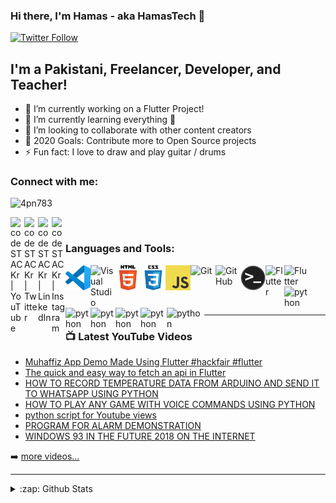 ### Hi there, I'm Hamas - aka HamasTech 👋


[![Twitter Follow](https://img.shields.io/twitter/follow/Hamas_ur_Rehman?label=Follow%20%20Hamas_ur_Rehman&logoColor=blue&style=for-the-badge)](https://twitter.com/intent/follow?original_referer=https%3A%2F%2Fgithub.com%2FHamas_ur_Rehman&screen_name=Hamas_ur_Rehman)


## I'm a Pakistani, Freelancer, Developer, and Teacher!

- 🔭 I’m currently working on a Flutter Project!
- 🌱 I’m currently learning everything 🤣
- 👯 I’m looking to collaborate with other content creators
- 🥅 2020 Goals: Contribute more to Open Source projects
- ⚡ Fun fact: I love to draw and play guitar / drums

### Connect with me:
![4pn783](https://media.giphy.com/media/13HgwGsXF0aiGY/giphy.gif)
<br>


[<img align="left" alt="codeSTACKr | YouTube" width="22px" src="https://cdn.jsdelivr.net/npm/simple-icons@v3/icons/youtube.svg" />][youtube]
[<img align="left" alt="codeSTACKr | Twitter" width="22px" src="https://cdn.jsdelivr.net/npm/simple-icons@v3/icons/twitter.svg" />][twitter]
[<img align="left" alt="codeSTACKr | LinkedIn" width="22px" src="https://cdn.jsdelivr.net/npm/simple-icons@v3/icons/linkedin.svg" />][linkedin]
[<img align="left" alt="codeSTACKr | Instagram" width="22px" src="https://cdn.jsdelivr.net/npm/simple-icons@v3/icons/instagram.svg" />][instagram]

<br />

### Languages and Tools:

[<img align="left" alt="Visual Studio Code" width="40px" src="https://raw.githubusercontent.com/github/explore/80688e429a7d4ef2fca1e82350fe8e3517d3494d/topics/visual-studio-code/visual-studio-code.png" />][vscode]
[<img align="left" alt="Visual Studio" width="40px" src="https://image.flaticon.com/icons/png/512/906/906324.png" />][vs]

[<img align="left" alt="HTML5" width="40px" src="https://raw.githubusercontent.com/github/explore/80688e429a7d4ef2fca1e82350fe8e3517d3494d/topics/html/html.png" />][html]
[<img align="left" alt="CSS3" width="40px" src="https://raw.githubusercontent.com/github/explore/80688e429a7d4ef2fca1e82350fe8e3517d3494d/topics/css/css.png" />][css3]
[<img align="left" alt="JavaScript" width="40px" src="https://raw.githubusercontent.com/github/explore/80688e429a7d4ef2fca1e82350fe8e3517d3494d/topics/javascript/javascript.png" />][js]
[<img align="left" alt="Git" width="40px" src="https://iconape.com/wp-content/png_logo_vector/git-icon.png" />][web]
[<img align="left" alt="GitHub" width="40px" src="https://image.flaticon.com/icons/png/512/733/733553.png" />][web]
[<img align="left" alt="Terminal" width="40px" src="https://raw.githubusercontent.com/github/explore/80688e429a7d4ef2fca1e82350fe8e3517d3494d/topics/terminal/terminal.png" />][web]
[<img align="left" alt="Flutter" width="30px" src="https://iconape.com/wp-content/files/tw/370888/svg/370888.svg" />][flutter]

[<img align="left" alt="Flutter" width="40px" src="https://image.flaticon.com/icons/png/512/919/919841.png" />][flutter]
[<img align="left" alt="python" width="40px" src="https://image.flaticon.com/icons/png/512/518/518705.png" />][python]
[<img align="left" alt="python" width="40px" src="https://image.flaticon.com/icons/png/512/919/919852.png" />][python]
[<img align="left" alt="python" width="40px" src="https://image.flaticon.com/icons/png/128/919/919836.png" />][python]
[<img align="left" alt="python" width="40px" src="https://image.flaticon.com/icons/png/512/919/919830.png" />][python]
[<img align="left" alt="python" width="42px" src="https://image.flaticon.com/icons/png/512/919/919855.png" />][python]


[<img align="left" alt="python" width="60px" src="https://upload.wikimedia.org/wikipedia/commons/thumb/8/87/Arduino_Logo.svg/800px-Arduino_Logo.svg.png" />][python]<br>


<br />
<br />

---

### 📺 Latest YouTube Videos

<!-- YOUTUBE:START -->
- [Muhaffiz App Demo Made Using Flutter #hackfair #flutter](https://youtu.be/IErm4DZQ_nE)
- [The quick and easy way to fetch an api in Flutter](https://youtu.be/3tFqAKpJuZk)
- [HOW TO RECORD TEMPERATURE DATA FROM ARDUINO AND SEND IT TO WHATSAPP USING PYTHON](https://www.youtube.com/watch?v=wuUwYeYMTws)
- [HOW TO PLAY ANY GAME WITH VOICE COMMANDS USING PYTHON](https://www.youtube.com/watch?v=4LA6AjW17lk)
- [python script for Youtube views](https://www.youtube.com/watch?v=M75P3XE8KDk)
- [PROGRAM FOR ALARM DEMONSTRATION](https://www.youtube.com/watch?v=jWwWr8S3oAc)
- [WINDOWS 93 IN THE FUTURE 2018 ON THE INTERNET](https://www.youtube.com/watch?v=Y79kQ0QY2fU)
<!-- YOUTUBE:END -->

➡️ [more videos...](https://www.youtube.com/channel/UCDE256t9BmKRz9rjtNu0FMA/featured)


---


<details>
  <summary>:zap: Github Stats</summary>

  <img align="left" alt="Hamas-ur-Rehman's Github Stats" src="https://github-readme-stats.vercel.app/api?username=Hamas-ur-Rehman&show_icons=true&hide_border=true" />

</details>



[twitter]: https://twitter.com/Hamas_ur_Rehman
[youtube]: https://www.youtube.com/channel/UCDE256t9BmKRz9rjtNu0FMA
[instagram]: https://www.instagram.com/hamas_ur_rehman/
[linkedin]: https://www.linkedin.com/in/hamasurrehman/
[vscode]: https://code.visualstudio.com/
[vs]: https://visualstudio.microsoft.com/vs/
[android]: https://developer.android.com/studio?gclid=CjwKCAjw2ZaGBhBoEiwA8pfP_jfOq6bChh_tv5ykH8Xpik-Cpru2_f9ebANDO4FfzRfiy7ZShlSCFBoCGSoQAvD_BwE&gclsrc=aw.ds
[html]: https://developer.mozilla.org/en-US/docs/Web/HTML
[css3]: https://developer.mozilla.org/en-US/docs/Web/HTML
[js]: https://www.javascript.com/
[web]: https://github.com/explore
[flutter]: https://flutter.dev/?gclid=Cj0KCQiA5bz-BRD-ARIsABjT4ni5nQUgIN-5H5-85bzu6oBSzMz1Qdq7nWj64ujZs9uAKr-vx5XWa7YaAhqhEALw_wcB&gclsrc=aw.ds
[dart]: https://dart.dev/
[python]: https://www.python.org/

